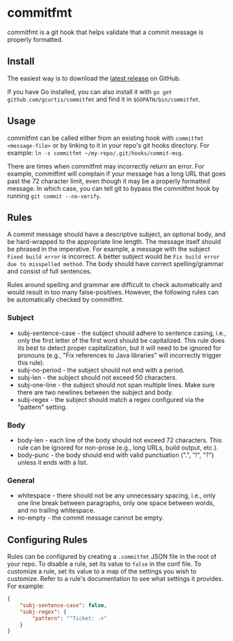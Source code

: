 commitfmt
=========

commitfmt is a git hook that helps validate that a commit message is properly formatted.

Install
-------

The easiest way is to download the [latest release](https://github.com/gcurtis/commitfmt/releases) on GitHub.

If you have Go installed, you can also install it with `go get github.com/gcurtis/commitfmt` and find it in `$GOPATH/bin/commitfmt`.

Usage
-----

commitfmt can be called either from an existing hook with `commitfmt <message-file>` or by linking to it in your repo's git hooks directory. For example: `ln -s commitfmt ~/my-repo/.git/hooks/commit-msg`.

There are times when commitfmt may incorrectly return an error. For example, commitfmt will complain if your message has a long URL that goes past the 72 character limit, even though it may be a properly formatted message. In which case, you can tell git to bypass the commitfmt hook by running `git commit --no-verify`.

Rules
-----

A commit message should have a descriptive subject, an optional body, and be hard-wrapped to the appropriate line length. The message itself should be phrased in the imperative. For example, a message with the subject `Fixed build error` is incorrect. A better subject would be `Fix build error due to misspelled method`. The body should have correct spelling/grammar and consist of full sentences.

Rules around spelling and grammar are difficult to check automatically and would result in too many false-positives. However, the following rules can be automatically checked by commitfmt.

### Subject

* subj-sentence-case - the subject should adhere to sentence casing, i.e., only the first letter of the first word should be capitalized. This rule does its best to detect proper capitalization, but it will need to be ignored for pronouns (e.g., "Fix references to Java libraries" will incorrectly trigger this rule).
* subj-no-period - the subject should not end with a period.
* subj-len - the subject should not exceed 50 characters.
* subj-one-line - the subject should not span multiple lines. Make sure there are two newlines between the subject and body.
* subj-regex - the subject should match a regex configured via the "pattern" setting.

### Body

* body-len - each line of the body should not exceed 72 characters. This rule can be ignored for non-prose (e.g., long URLs, build output, etc.).
* body-punc - the body should end with valid punctuation (".", "!", "?") unless it ends with a list.

### General

* whitespace - there should not be any unnecessary spacing, i.e., only one line break between paragraphs, only one space between words, and no trailing whitespace.
* no-empty - the commit message cannot be empty.

Configuring Rules
-----------------

Rules can be configured by creating a `.commitfmt` JSON file in the root of your repo. To disable a rule, set its value to `false` in the conf file. To customize a rule, set its value to a map of the settings you wish to customize. Refer to a rule's documentation to see what settings it provides. For example:

```json
{
    "subj-sentence-case": false,
    "subj-regex": {
        "pattern": "^Ticket: .+"
    }
}
```
